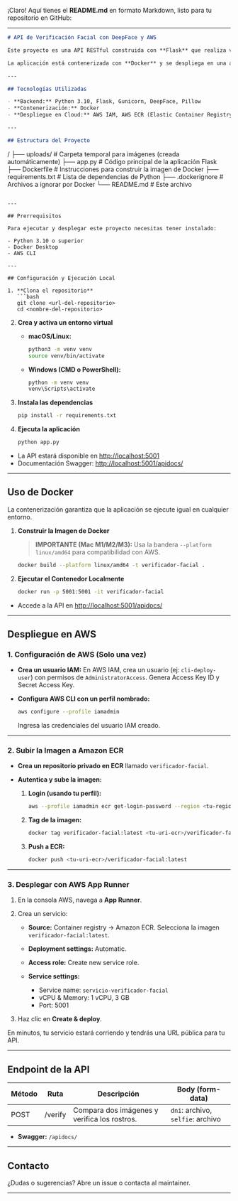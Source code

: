 ¡Claro! Aquí tienes el **README.md** en formato Markdown, listo para tu repositorio en GitHub:

---

```markdown
# API de Verificación Facial con DeepFace y AWS

Este proyecto es una API RESTful construida con **Flask** que realiza verificación facial entre dos imágenes. Utiliza la librería **DeepFace** para comparar el rostro de un documento de identidad con una selfie y determina si pertenecen a la misma persona.

La aplicación está contenerizada con **Docker** y se despliega en una arquitectura **serverless** en AWS, asegurando alta disponibilidad y escalabilidad.

---

## Tecnologías Utilizadas

- **Backend:** Python 3.10, Flask, Gunicorn, DeepFace, Pillow  
- **Contenerización:** Docker  
- **Despliegue en Cloud:** AWS IAM, AWS ECR (Elastic Container Registry), AWS App Runner

---

## Estructura del Proyecto

````

/
├── uploads/              # Carpeta temporal para imágenes (creada automáticamente)
├── app.py                # Código principal de la aplicación Flask
├── Dockerfile            # Instrucciones para construir la imagen de Docker
├── requirements.txt      # Lista de dependencias de Python
├── .dockerignore         # Archivos a ignorar por Docker
└── README.md             # Este archivo

````

---

## Prerrequisitos

Para ejecutar y desplegar este proyecto necesitas tener instalado:

- Python 3.10 o superior  
- Docker Desktop  
- AWS CLI

---

## Configuración y Ejecución Local

1. **Clona el repositorio**
   ```bash
   git clone <url-del-repositorio>
   cd <nombre-del-repositorio>
````

2. **Crea y activa un entorno virtual**

   * **macOS/Linux:**

     ```bash
     python3 -m venv venv
     source venv/bin/activate
     ```
   * **Windows (CMD o PowerShell):**

     ```cmd
     python -m venv venv
     venv\Scripts\activate
     ```

3. **Instala las dependencias**

   ```bash
   pip install -r requirements.txt
   ```

4. **Ejecuta la aplicación**

   ```bash
   python app.py
   ```

* La API estará disponible en [http://localhost:5001](http://localhost:5001)
* Documentación Swagger: [http://localhost:5001/apidocs/](http://localhost:5001/apidocs/)

---

## Uso de Docker

La contenerización garantiza que la aplicación se ejecute igual en cualquier entorno.

1. **Construir la Imagen de Docker**

   > **IMPORTANTE (Mac M1/M2/M3):**
   > Usa la bandera `--platform linux/amd64` para compatibilidad con AWS.

   ```bash
   docker build --platform linux/amd64 -t verificador-facial .
   ```

2. **Ejecutar el Contenedor Localmente**

   ```bash
   docker run -p 5001:5001 -it verificador-facial
   ```

* Accede a la API en [http://localhost:5001/apidocs/](http://localhost:5001/apidocs/)

---

## Despliegue en AWS

### 1. Configuración de AWS (Solo una vez)

* **Crea un usuario IAM:**
  En AWS IAM, crea un usuario (ej: `cli-deploy-user`) con permisos de `AdministratorAccess`.
  Genera Access Key ID y Secret Access Key.

* **Configura AWS CLI con un perfil nombrado:**

  ```bash
  aws configure --profile iamadmin
  ```

  Ingresa las credenciales del usuario IAM creado.

---

### 2. Subir la Imagen a Amazon ECR

* **Crea un repositorio privado en ECR** llamado `verificador-facial`.
* **Autentica y sube la imagen:**

  1. **Login (usando tu perfil):**

     ```bash
     aws --profile iamadmin ecr get-login-password --region <tu-region> | docker login --username AWS --password-stdin <tu-id-aws>.dkr.ecr.<tu-region>.amazonaws.com
     ```
  2. **Tag de la imagen:**

     ```bash
     docker tag verificador-facial:latest <tu-uri-ecr>/verificador-facial:latest
     ```
  3. **Push a ECR:**

     ```bash
     docker push <tu-uri-ecr>/verificador-facial:latest
     ```

---

### 3. Desplegar con AWS App Runner

1. En la consola AWS, navega a **App Runner**.

2. Crea un servicio:

   * **Source:** Container registry → Amazon ECR. Selecciona la imagen `verificador-facial:latest`.
   * **Deployment settings:** Automatic.
   * **Access role:** Create new service role.
   * **Service settings:**

     * Service name: `servicio-verificador-facial`
     * vCPU & Memory: 1 vCPU, 3 GB
     * Port: 5001

3. Haz clic en **Create & deploy**.

En minutos, tu servicio estará corriendo y tendrás una URL pública para tu API.

---

## Endpoint de la API

| Método | Ruta    | Descripción                                  | Body (form-data)                  |
| ------ | ------- | -------------------------------------------- | --------------------------------- |
| POST   | /verify | Compara dos imágenes y verifica los rostros. | `dni`: archivo, `selfie`: archivo |

* **Swagger:** `/apidocs/`

---

## Contacto

¿Dudas o sugerencias? Abre un issue o contacta al maintainer.

---

